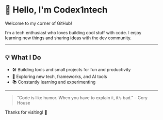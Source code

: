 # 👋 Hello, I'm Codex1ntech

Welcome to my corner of GitHub!

I’m a tech enthusiast who loves building cool stuff with code. I enjoy learning new things and sharing ideas with the dev community.

---

## 💡 What I Do
- 🛠️ Building tools and small projects for fun and productivity  
- 🧪 Exploring new tech, frameworks, and AI tools  
- 📚 Constantly learning and experimenting

---

> "Code is like humor. When you have to explain it, it’s bad." – Cory House

Thanks for visiting! 🚀
